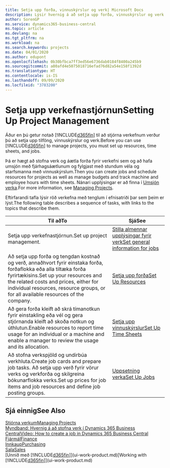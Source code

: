 ```yaml
---
title: Setja upp forða, vinnuskýrslur og verk| Microsoft Docs
description: Lýsir hvernig á að setja upp forða, vinnuskýrslur og verk til að stjórna verkefnum.
author: SorenGP
ms.service: dynamics365-business-central
ms.topic: article
ms.devlang: na
ms.tgt_pltfrm: na
ms.workload: na
ms.search.keywords: projects
ms.date: 04/01/2020
ms.author: edupont
ms.openlocfilehash: 0b30bfbca7ff3ed56e6736dab0184f8400a245b9
ms.sourcegitcommit: a80afd4e5075018716efad76d82a54e158f1392d
ms.translationtype: HT
ms.contentlocale: is-IS
ms.lasthandoff: 09/09/2020
ms.locfileid: "3783200"
---
```

# <a name="setting-up-project-management"></a><span data-ttu-id="32a01-103">Setja upp verkefnastjórnun</span><span class="sxs-lookup"><span data-stu-id="32a01-103">Setting Up Project Management</span></span>
<span data-ttu-id="32a01-104">Áður en þú getur notað [!INCLUDE[d365fin](includes/d365fin_md.md)] til að stjórna verkefnum verður þú að setja upp tilföng, vinnuskýrslur og verk.</span><span class="sxs-lookup"><span data-stu-id="32a01-104">Before you can use [!INCLUDE[d365fin](includes/d365fin_md.md)] to manage projects, you must set up resources, time sheets, and jobs.</span></span>

<span data-ttu-id="32a01-105">Þá er hægt að stofna verk og áætla forða fyrir verkefni sem og að hafa umsjón með fjárhagsáætlunum og fylgjast með stundum véla og starfsmanna með vinnuskýrslum.</span><span class="sxs-lookup"><span data-stu-id="32a01-105">Then you can create jobs and schedule resources for projects as well as manage budgets and track machine and employee hours with time sheets.</span></span> <span data-ttu-id="32a01-106">Nánari upplýsingar er að finna í [Umsjón verka](projects-manage-projects.md).</span><span class="sxs-lookup"><span data-stu-id="32a01-106">For more information, see [Managing Projects](projects-manage-projects.md).</span></span>  

<span data-ttu-id="32a01-107">Eftirfarandi tafla lýsir röð verkefna með tenglum í efnisatriði þar sem þeim er lýst.</span><span class="sxs-lookup"><span data-stu-id="32a01-107">The following table describes a sequence of tasks, with links to the topics that describe them.</span></span>

| <span data-ttu-id="32a01-108">Til að</span><span class="sxs-lookup"><span data-stu-id="32a01-108">To</span></span> | <span data-ttu-id="32a01-109">Sjá</span><span class="sxs-lookup"><span data-stu-id="32a01-109">See</span></span> |
| --- | --- |
| <span data-ttu-id="32a01-110">Setja upp verkefnastjórnun.</span><span class="sxs-lookup"><span data-stu-id="32a01-110">Set up project management.</span></span>|[<span data-ttu-id="32a01-111">Stilla almennar upplýsingar fyrir verk</span><span class="sxs-lookup"><span data-stu-id="32a01-111">Set general information for jobs</span></span>](projects-how-setup-jobs.md#to-set-general-information-for-jobs)|
| <span data-ttu-id="32a01-112">Að setja upp forða og tengdan kostnað og verð, annaðhvort fyrir einstaka forða, forðaflokka eða alla tiltæka forða fyrirtækisins.</span><span class="sxs-lookup"><span data-stu-id="32a01-112">Set up your resources and the related costs and prices, either for individual resources, resource groups, or for all available resources of the company.</span></span> |[<span data-ttu-id="32a01-113">Setja upp forða</span><span class="sxs-lookup"><span data-stu-id="32a01-113">Set Up Resources</span></span>](projects-how-setup-resources.md) |
| <span data-ttu-id="32a01-114">Að gera forða kleift að skrá tímanotkun fyrir einstakling eða vél og gera stjórnanda kleift að skoða notkun og úthlutun.</span><span class="sxs-lookup"><span data-stu-id="32a01-114">Enable resources to report time usage for an individual or a machine and enable a manager to review the usage and its allocation.</span></span> |[<span data-ttu-id="32a01-115">Setja upp vinnuskýrslur</span><span class="sxs-lookup"><span data-stu-id="32a01-115">Set Up Time Sheets</span></span>](projects-how-setup-time-sheets.md) |
| <span data-ttu-id="32a01-116">Að stofna verkspjöld og undirbúa verkhluta.</span><span class="sxs-lookup"><span data-stu-id="32a01-116">Create job cards and prepare job tasks.</span></span> <span data-ttu-id="32a01-117">Að setja upp verð fyrir vörur verks og verkforða og skilgreina bókunarflokka verks.</span><span class="sxs-lookup"><span data-stu-id="32a01-117">Set up prices for job items and job resources and define job posting groups.</span></span> |[<span data-ttu-id="32a01-118">Uppsetning verka</span><span class="sxs-lookup"><span data-stu-id="32a01-118">Set Up Jobs</span></span>](projects-how-setup-jobs.md) |

## <a name="see-also"></a><span data-ttu-id="32a01-119">Sjá einnig</span><span class="sxs-lookup"><span data-stu-id="32a01-119">See Also</span></span>

[<span data-ttu-id="32a01-120">Stjórna verkum</span><span class="sxs-lookup"><span data-stu-id="32a01-120">Managing Projects</span></span>](projects-manage-projects.md)  
[<span data-ttu-id="32a01-121">Myndband: Hvernig á að stofna verk í Dynamics 365 Business Central</span><span class="sxs-lookup"><span data-stu-id="32a01-121">Video: How to create a job in Dynamics 365 Business Central</span></span>](https://www.youtube.com/watch?v=VqaPWr7BWmw)  
[<span data-ttu-id="32a01-122">Fjármál</span><span class="sxs-lookup"><span data-stu-id="32a01-122">Finance</span></span>](finance.md)  
[<span data-ttu-id="32a01-123">Innkaup</span><span class="sxs-lookup"><span data-stu-id="32a01-123">Purchasing</span></span>](purchasing-manage-purchasing.md)  
[<span data-ttu-id="32a01-124">Sala</span><span class="sxs-lookup"><span data-stu-id="32a01-124">Sales</span></span>](sales-manage-sales.md)  
<span data-ttu-id="32a01-125">[Unnið með [!INCLUDE[d365fin](includes/d365fin_md.md)]](ui-work-product.md)</span><span class="sxs-lookup"><span data-stu-id="32a01-125">[Working with [!INCLUDE[d365fin](includes/d365fin_md.md)]](ui-work-product.md)</span></span>  
